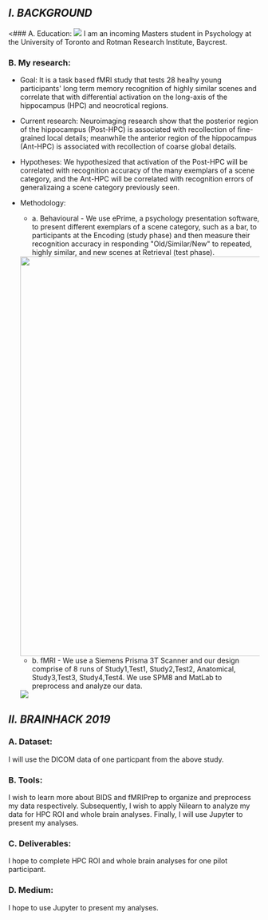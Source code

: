 ## *I. BACKGROUND*

<### A. Education: 
<img src="https://github.com/mtl-brainhack-school-2019/Nick-Hoang--Apply-BIDS-fMRIPrep-Nilearn-Jupiter-to-my-task-based-fMRI-data/raw/master/images/uoft%20psych%20logo.png">
I am an incoming Masters student in Psychology at the University of Toronto and Rotman Research Institute, Baycrest. 
  
### B. My research: 
       
* Goal: It is a task based fMRI study that tests 28 healhy young participants' long term memory recognition of highly similar scenes and correlate that with differential activation on the long-axis of the hippocampus (HPC) and neocrotical regions. 
       
* Current research: Neuroimaging research show that the posterior region of the hippocampus (Post-HPC) is associated with recollection of fine-grained local details; meanwhile the anterior region of the hippocampus (Ant-HPC) is associated with recollection of coarse global details.
 
* Hypotheses: We hypothesized that activation of the Post-HPC will be correlated with recognition accuracy of the many exemplars of a scene category, and the Ant-HPC will be correlated with recognition errors of generalizaing a scene category previously seen.
       
* Methodology: 
  * a. Behavioural - We use ePrime, a psychology presentation software, to present different exemplars of a scene        category, such as a bar, to participants at the Encoding (study phase) and then measure their recognition accuracy in responding "Old/Similar/New" to repeated, highly similar, and new scenes at Retrieval (test phase).
  
  <img src="https://github.com/mtl-brainhack-school-2019/Nick-Hoang--Apply-BIDS-fMRIPrep-Nilearn-Jupiter-to-my-task-based-fMRI-data/raw/master/images/SMST%20design%20imageB.png" width=800>
  
  * b. fMRI - We use a Siemens Prisma 3T Scanner and our design comprise of 8 runs of Study1,Test1, Study2,Test2, Anatomical, Study3,Test3, Study4,Test4. We use SPM8 and MatLab to preprocess and analyze our data.
  
  <img src="https://github.com/mtl-brainhack-school-2019/Nick-Hoang--Apply-BIDS-fMRIPrep-Nilearn-Jupiter-to-my-task-based-fMRI-data/raw/master/images/fMRI%20task%20design.png"> 
                                  
## *II. BRAINHACK 2019*

### A. Dataset: 
I will use the DICOM data of one particpant from the above study.

### B. Tools: 
I wish to learn more about BIDS and fMRIPrep to organize and preprocess my data respectively. Subsequently, I wish to apply Nilearn to analyze my data for HPC ROI and whole brain analyses. Finally, I will use Jupyter to present my analyses.

### C. Deliverables: 
I hope to complete HPC ROI and whole brain analyses for one pilot participant.
  
### D. Medium: 
I hope to use Jupyter to present my analyses.
